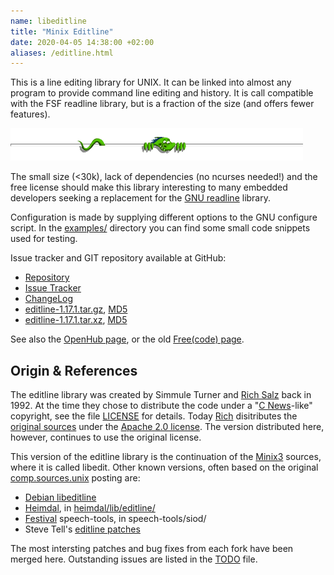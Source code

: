 ```yaml
---
name: libeditline
title: "Minix Editline"
date: 2020-04-05 14:38:00 +02:00
aliases: /editline.html
---
```


This is a line editing library for UNIX.  It can be linked into almost
any program to provide command line editing and history.  It is call
compatible with the FSF readline library, but is a fraction of the size
(and offers fewer features).

<img class="center noborder" src="/images/peeking.gif" />

The small size (<30k), lack of dependencies (no ncurses needed!) and the
free license should make this library interesting to many embedded
developers seeking a replacement for the [GNU readline][] library.

Configuration is made by supplying different options to the GNU
configure script.  In the [examples/][] directory you can find some
small code snippets used for testing.

Issue tracker and GIT repository available at GitHub:

   * [Repository](http://github.com/troglobit/editline)
   * [Issue Tracker](http://github.com/troglobit/editline/issues)
   * [ChangeLog](https://github.com/troglobit/editline/blob/master/ChangeLog.md)
   * [editline-1.17.1.tar.gz](ftp://ftp.troglobit.com/editline/editline-1.17.1.tar.gz),
     [MD5](ftp://ftp.troglobit.com/editline/editline-1.17.1.tar.gz.md5)
   * [editline-1.17.1.tar.xz](ftp://ftp.troglobit.com/editline/editline-1.17.1.tar.xz),
     [MD5](ftp://ftp.troglobit.com/editline/editline-1.17.1.tar.xz.md5)

See also the [OpenHub page](https://www.openhub.net/p/editline), or
the old [Free(code) page](http://freecode.com/projects/minix-editline).

Origin & References
-------------------

The editline library was created by Simmule Turner and [Rich Salz][]
back in 1992.  At the time they chose to distribute the code under a
"[C News][]-like" copyright, see the file [LICENSE][] for details.
Today [Rich](https://github.com/richsalz/) disitributes the
[original sources](https://github.com/richsalz/editline) under the
[Apache 2.0 license](https://github.com/richsalz/editline/blob/master/LICENSE).
The version distributed here, however, continues to use the original
license.

This version of the editline library is the continuation of the
[Minix3][] sources, where it is called libedit.  Other known versions,
often based on the original [comp.sources.unix][] posting are:

* [Debian libeditline](http://packages.qa.debian.org/e/editline.html)
* [Heimdal](http://www.h5l.org/), in
  [heimdal/lib/editline/](http://github.com/heimdal/heimdal/tree/master/lib/editline/)
* [Festival](http://festvox.org/festival/) speech-tools, in
  speech-tools/siod/
* Steve Tell's [editline patches](http://www.cs.unc.edu/~tell/dist.html)

The most intersting patches and bug fixes from each fork have been
merged here.  Outstanding issues are listed in the [TODO][] file.


[Rich Salz]:    http://en.wikipedia.org/wiki/Rich_Salz
[C News]:       http://en.wikipedia.org/wiki/C_News
[TODO]:         https://github.com/troglobit/editline/blob/master/docs/TODO.md
[LICENSE]:      https://github.com/troglobit/editline/blob/master/LICENSE
[GNU readline]: http://directory.fsf.org/project/readline/
[examples/]:    https://github.com/troglobit/editline/tree/master/examples
[Minix3]:       http://www.minix3.org/
[comp.sources.unix]: http://ftp.cs.toronto.edu/pub/white/pub/rc/editline.shar
